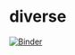 # diverse

[![Binder](https://mybinder.org/badge_logo.svg)](https://mybinder.org/v2/gh/nathraim/diverse/master)
